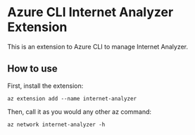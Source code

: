 # Azure CLI Internet Analyzer Extension #
This is an extension to Azure CLI to manage Internet Analyzer.

## How to use ##
First, install the extension:
```
az extension add --name internet-analyzer
```

Then, call it as you would any other az command:
```
az network internet-analyzer -h
```
